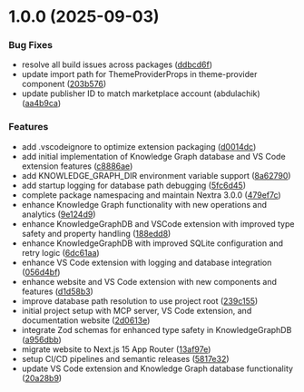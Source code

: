 # 1.0.0 (2025-09-03)


### Bug Fixes

* resolve all build issues across packages ([ddbcd6f](https://github.com/abdul-hamid-achik/dev-atlas/commit/ddbcd6fb42aca4328ef78313a3bee249773d9d72))
* update import path for ThemeProviderProps in theme-provider component ([203b576](https://github.com/abdul-hamid-achik/dev-atlas/commit/203b576cd2545f562cc65987e81660d05105271b))
* update publisher ID to match marketplace account (abdulachik) ([aa4b9ca](https://github.com/abdul-hamid-achik/dev-atlas/commit/aa4b9ca2a2e98c956438a8fdcfb839e94a2a4535))


### Features

* add .vscodeignore to optimize extension packaging ([d0014dc](https://github.com/abdul-hamid-achik/dev-atlas/commit/d0014dca8325114f0dccb76ff568e30861ab87a9))
* add initial implementation of Knowledge Graph database and VS Code extension features ([c8886ae](https://github.com/abdul-hamid-achik/dev-atlas/commit/c8886ae437d1c986451ba333597af73829c2ded2))
* add KNOWLEDGE_GRAPH_DIR environment variable support ([8a62790](https://github.com/abdul-hamid-achik/dev-atlas/commit/8a62790e51c74604d3b9c89d5932d6c801939490))
* add startup logging for database path debugging ([5fc6d45](https://github.com/abdul-hamid-achik/dev-atlas/commit/5fc6d45c76218d1c79a9e187884f1c11cf3b0f88))
* complete package namespacing and maintain Nextra 3.0.0 ([479ef7c](https://github.com/abdul-hamid-achik/dev-atlas/commit/479ef7c6d47b4200d1aed2d2388fbe403fa98177))
* enhance Knowledge Graph functionality with new operations and analytics ([9e124d9](https://github.com/abdul-hamid-achik/dev-atlas/commit/9e124d99229748303873f72a0b46af573fad0b15))
* enhance KnowledgeGraphDB and VSCode extension with improved type safety and property handling ([188edd8](https://github.com/abdul-hamid-achik/dev-atlas/commit/188edd86e98d42086a8130974ed8611c3cf70db6))
* enhance KnowledgeGraphDB with improved SQLite configuration and retry logic ([6dc61aa](https://github.com/abdul-hamid-achik/dev-atlas/commit/6dc61aa8e0a8711415bb79cfb1f47a1c836dd05b))
* enhance VS Code extension with logging and database integration ([056d4bf](https://github.com/abdul-hamid-achik/dev-atlas/commit/056d4bf2beb1f31a5cf6c7dbddadb328c1a44e04))
* enhance website and VS Code extension with new components and features ([d1d58b3](https://github.com/abdul-hamid-achik/dev-atlas/commit/d1d58b38cb6532b9ef39eb9d061d816dc98c5a96))
* improve database path resolution to use project root ([239c155](https://github.com/abdul-hamid-achik/dev-atlas/commit/239c155ae9f23dbf089c5d662a06b52fffc3bb32))
* initial project setup with MCP server, VS Code extension, and documentation website ([2d0613e](https://github.com/abdul-hamid-achik/dev-atlas/commit/2d0613e3cd0f4cf38dfd69e24fa529e8dd3dac0a))
* integrate Zod schemas for enhanced type safety in KnowledgeGraphDB ([a956dbb](https://github.com/abdul-hamid-achik/dev-atlas/commit/a956dbb809e1bd384ff2d876f34255b8ca3516b4))
* migrate website to Next.js 15 App Router ([13af97e](https://github.com/abdul-hamid-achik/dev-atlas/commit/13af97ece49c0d5a7ec85d0c2611579f00f8a71a))
* setup CI/CD pipelines and semantic releases ([5817e32](https://github.com/abdul-hamid-achik/dev-atlas/commit/5817e321b3a7002ce7dbc3550e168ec043728c8f))
* update VS Code extension and Knowledge Graph database functionality ([20a28b9](https://github.com/abdul-hamid-achik/dev-atlas/commit/20a28b9188c9aca8a08d14f8680b7b374d0c13e5))

